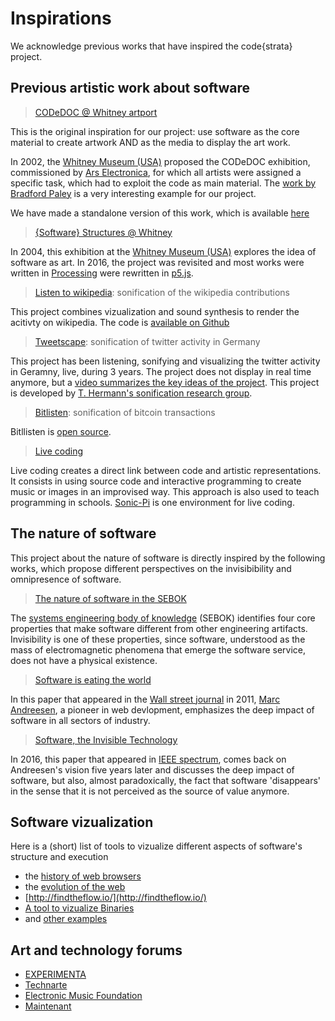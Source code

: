 Inspirations
===

We acknowledge previous works that have inspired the code{strata} project.


Previous artistic work about software
---

> [CODeDOC @ Whitney artport](http://artport.whitney.org/commissions/codedoc/index.shtml)

This is the original inspiration for our project: use software as the core material to create artwork AND as the media to display the art work.

In 2002, the [Whitney Museum (USA)](http://whitney.org/) proposed the CODeDOC exhibition, commissioned by [Ars Electronica](http://www.aec.at/news/), for which all artists were assigned a specific task, which had to exploit the code as main material. The [work by Bradford Paley](http://artport.whitney.org/commissions/codedoc/paley.shtml) is a very interesting example for our project. 

We have made a standalone version of this work, which is available [here](https://github.com/DIVERSIFY-project/CodeProfiles)
 
> [{Software} Structures @ Whitney](http://whitney.org/Exhibitions/Artport/Commissions/SoftwareStructures)

In 2004, this exhibition at the [Whitney Museum (USA)](http://whitney.org/) explores the idea of software as art. In 2016, the project was revisited and most works were written in [Processing](https://processing.org/) were rewritten in [p5.js](http://p5js.org/).

>[Listen to wikipedia](http://listen.hatnote.com/): sonification of the wikipedia contributions

This project combines vizualization and sound synthesis to render the acitivty on wikipedia.
The code is [available on Github](https://github.com/hatnote/listen-to-wikipedia)

>[Tweetscape](http://heavylistening.com/tweetscapes/): sonification of twitter activity in Germany

This project has been listening, sonifying and visualizing the twitter activity in Geramny, live, during 3 years.
The project does not display in real time anymore, but a [video summarizes the key ideas of the project](https://www.youtube.com/watch?v=0lKSFlB_-Q0).
This project is developed by [T. Hermann's sonification research group](http://sonification.de/blog).

>[Bitlisten](https://www.bitlisten.com/): sonification of bitcoin transactions

Bitllisten is [open source](https://github.com/MaxLaumeister/bitlisten).

>[Live coding](https://en.wikipedia.org/wiki/Live_coding)

Live coding creates a direct link between code and artistic representations. It consists in using source code and interactive programming to create music or images in an improvised way. This approach is also used to teach programming in schools. 
[Sonic-Pi](http://sonic-pi.net/) is one environment for live coding.

The nature of software
---

This project about the nature of software is directly inspired by the following works, which propose different perspectives on the invisibibility and omnipresence of software. 

> [The nature of software in the SEBOK](http://sebokwiki.org/wiki/The_Nature_of_Software)

The [systems engineering body of knowledge](swebok.org) (SEBOK) identifies four core properties that make software different from other engineering artifacts. Invisibility is one of these properties, since software, understood as the mass of electromagnetic phenomena that emerge the software service, does not have a physical existence.

> [Software is eating the world](http://www.aberdeeninvestment.com/wp-content/uploads/2009/11/Why-Software-Is-Eating-The-World-8-20-111.pdf)

In this paper that appeared in the [Wall street journal](http://www.wsj.com/europe) in 2011, [Marc Andreesen](https://en.wikipedia.org/wiki/Marc_Andreessen), a pioneer in web devlopment, emphasizes the deep impact of software in all sectors of industry.

> [Software, the Invisible Technology](http://spectrum.ieee.org/computing/software/software-the-invisible-technology)

In 2016, this paper that appeared in [IEEE spectrum](http://spectrum.ieee.org/), comes back on Andreesen's vision five years later and discusses the deep impact of software, but also, almost paradoxically, the fact that software 'disappears' in the sense that it is not perceived as the source of value anymore.

Software vizualization
---

Here is a (short) list of tools to vizualize different aspects of software's structure and execution
- the [history of web browsers](http://visual.ly/browser-history)
- the [evolution of the web](http://www.evolutionoftheweb.com/)
- [http://findtheflow.io/](http://findtheflow.io/)
- [A tool to vizualize Binaries](http://binvis.io/#/)
- and [other examples](http://www.webdesignerdepot.com/2009/06/50-great-examples-of-data-visualization/)
 
Art and technology forums
---

- [EXPERIMENTA](http://www.atelier-arts-sciences.eu/APPEL-A-CANDIDATURE-EXPERIMENTA)
- [Technarte](http://www.technarte.org/)
- [Electronic Music Foundation](http://www.emf.org/index.html)
- [Maintenant](http://www.maintenant-festival.fr/)
